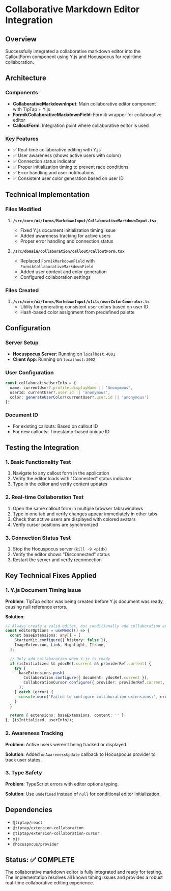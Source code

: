 # Collaborative Markdown Editor Integration

## Overview
Successfully integrated a collaborative markdown editor into the CalloutForm component using Y.js and Hocuspocus for real-time collaboration.

## Architecture

### Components
- **CollaborativeMarkdownInput**: Main collaborative editor component with TipTap + Y.js
- **FormikCollaborativeMarkdownField**: Formik wrapper for collaborative editor
- **CalloutForm**: Integration point where collaborative editor is used

### Key Features
- ✅ Real-time collaborative editing with Y.js
- ✅ User awareness (shows active users with colors)
- ✅ Connection status indicator
- ✅ Proper initialization timing to prevent race conditions
- ✅ Error handling and user notifications
- ✅ Consistent user color generation based on user ID

## Technical Implementation

### Files Modified
1. **`/src/core/ui/forms/MarkdownInput/CollaborativeMarkdownInput.tsx`**
   - Fixed Y.js document initialization timing issue
   - Added awareness tracking for active users
   - Proper error handling and connection status

2. **`/src/domain/collaboration/callout/CalloutForm.tsx`**
   - Replaced `FormikMarkdownField` with `FormikCollaborativeMarkdownField`
   - Added user context and color generation
   - Configured collaboration settings

### Files Created
1. **`/src/core/ui/forms/MarkdownInput/utils/userColorGenerator.ts`**
   - Utility for generating consistent user colors based on user ID
   - Hash-based color assignment from predefined palette

## Configuration

### Server Setup
- **Hocuspocus Server**: Running on `localhost:4001`
- **Client App**: Running on `localhost:3002`

### User Configuration
```typescript
const collaborativeUserInfo = {
  name: currentUser?.profile.displayName || 'Anonymous',
  userId: currentUser?.user.id || 'anonymous',
  color: generateUserColor(currentUser?.user.id || 'anonymous')
};
```

### Document ID
- For existing callouts: Based on callout ID
- For new callouts: Timestamp-based unique ID

## Testing the Integration

### 1. Basic Functionality Test
1. Navigate to any callout form in the application
2. Verify the editor loads with "Connected" status indicator
3. Type in the editor and verify content updates

### 2. Real-time Collaboration Test
1. Open the same callout form in multiple browser tabs/windows
2. Type in one tab and verify changes appear immediately in other tabs
3. Check that active users are displayed with colored avatars
4. Verify cursor positions are synchronized

### 3. Connection Status Test
1. Stop the Hocuspocus server (`kill -9 <pid>`)
2. Verify the editor shows "Disconnected" status
3. Restart the server and verify reconnection

## Key Technical Fixes Applied

### 1. Y.js Document Timing Issue
**Problem**: TipTap editor was being created before Y.js document was ready, causing null reference errors.

**Solution**:
```typescript
// Always create a valid editor, but conditionally add collaboration extensions
const editorOptions = useMemo(() => {
  const baseExtensions: any[] = [
    StarterKit.configure({ history: false }),
    ImageExtension, Link, Highlight, Iframe,
  ];

  // Only add collaboration when Y.js is ready
  if (isInitialized && ydocRef.current && providerRef.current) {
    try {
      baseExtensions.push(
        Collaboration.configure({ document: ydocRef.current }),
        CollaborationCursor.configure({ provider: providerRef.current, user: userInfo })
      );
    } catch (error) {
      console.warn('Failed to configure collaboration extensions:', error);
    }
  }

  return { extensions: baseExtensions, content: '' };
}, [isInitialized, userInfo]);
```

### 2. Awareness Tracking
**Problem**: Active users weren't being tracked or displayed.

**Solution**: Added `onAwarenessUpdate` callback to Hocuspocus provider to track user states.

### 3. Type Safety
**Problem**: TypeScript errors with editor options typing.

**Solution**: Use `undefined` instead of `null` for conditional editor initialization.

## Dependencies
- `@tiptap/react`
- `@tiptap/extension-collaboration`
- `@tiptap/extension-collaboration-cursor`
- `yjs`
- `@hocuspocus/provider`

## Status: ✅ COMPLETE
The collaborative markdown editor is fully integrated and ready for testing. The implementation resolves all known timing issues and provides a robust real-time collaborative editing experience.
